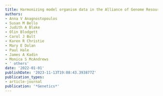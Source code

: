 ```yaml
---
title: Harmonizing model organism data in the Alliance of Genome Resources.
authors:
- Anna V Anagnostopoulos
- Susan M Bello
- Judith A Blake
- Olin Blodgett
- Carol J Bult
- Karen R Christie
- Mary E Dolan
- Paul Hale
- James A Kadin
- Monica S McAndrews
- ' others'
date: '2022-01-01'
publishDate: '2023-11-13T19:08:43.393877Z'
publication_types:
- article-journal
publication: '*Genetics*'
---
```

